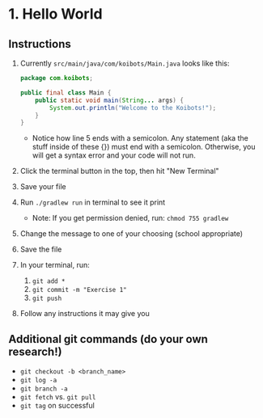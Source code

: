 # 1. Hello World

## Instructions 
1. Currently ```src/main/java/com/koibots/Main.java``` looks like this:

    ```java
    package com.koibots;

    public final class Main {
        public static void main(String... args) {
            System.out.println("Welcome to the Koibots!");
        }
    }
    ```
     - Notice how line 5 ends with a semicolon. Any statement (aka the stuff inside of these {}) must end with a semicolon. Otherwise, you will get a syntax error and your code will not run.
2. Click the terminal button in the top, then hit "New Terminal"
3. Save your file
4. Run `./gradlew run` in terminal to see it print
    - Note: If you get permission denied, run: `chmod 755 gradlew`
5. Change the message to one of your choosing (school appropriate)
6. Save the file
7. In your terminal, run:
    1. `git add *`
    2. `git commit -m "Exercise 1"`
    3. `git push`
8. Follow any instructions it may give you

## Additional git commands (do your own research!)
- `git checkout -b <branch_name>`
- `git log -a`
- `git branch -a`
- `git fetch` vs. `git pull`
- `git tag` on successful